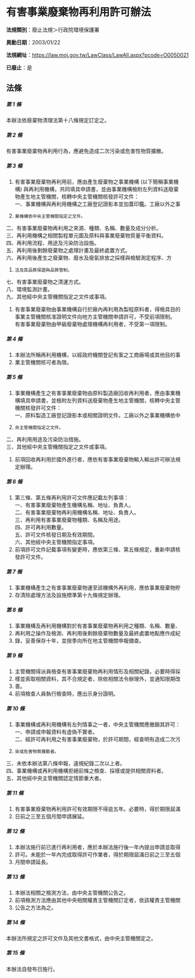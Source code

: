 # 有害事業廢棄物再利用許可辦法

**法規類別**：廢止法規＞行政院環境保護署

**異動日期**：2003/01/22  

**法規網址**：https://law.moj.gov.tw/LawClass/LawAll.aspx?pcode=O0050021

**已廢止**：是



## 法條
##### 第 1 條
本辦法依廢棄物清理法第十八條規定訂定之。

##### 第 2 條
有害事業廢棄物再利用行為，應避免造成二次污染或危害性物質擴散。

##### 第 3 條
1. 有害事業廢棄物再利用前，應由產生廢棄物之事業機構 (以下簡稱事業機  
構) 與再利用機構，共同填具申請書，並由事業機構檢附左列資料送廢棄  
物產生地主管機關，核轉中央主管機關核發許可文件：  
一、事業機構與再利用機構之工廠登記證影本並加蓋印鑑。工廠以外之事
1.     業機構依中央主管機關指定之文件。  
二、有害事業廢棄物再利用之來源、種類、名稱、數量及成分分析。  
三、再利用機構之相關製程單元圖及原料與事業廢棄物質量平衡資料。  
四、再利用流程、用途及污染防治設施。  
五、再利用後剩餘廢棄物之處理計畫及最終處置方式。  
六、再利用後產生之廢棄物、廢水及廢氣排放之採樣與檢驗測定程序、方
1.     法及其品質保證與品質管制。  
七、有害事業廢棄物之清運方式。  
八、環境監測計畫。  
九、其他經中央主管機關指定之文件或事項。
1. 有害事業廢棄物由事業機構自行於廠內再利用為製程原料者，得檢具目的  
事業主管機關核准證明文件向地方主管機關申請許可，不受前項限制。  
有害事業廢棄物由甲級廢棄物處理機構再利用者，不受第一項限制。

##### 第 4 條
1. 本辦法所稱再利用機構，以經政府機關登記有案之工商廠場或其他目的事
1. 業主管機關核可者為限。

##### 第 5 條
1. 事業機構產生之有害事業廢棄物由原料製造廠回收再利用者，應由事業機  
構填具申請書，並檢附左列資料送廢棄物產生地主管機關，核轉中央主管  
機關核發許可文件：  
一、原料製造工廠登記證影本或相關證明文件。工廠以外之事業機構依中
1.     央主管機關指定之文件。  
二、再利用用途及污染防治措施。  
三、其他經中央主管機關指定之文件或事項。
1. 前項回收再利用於國外進行者，應依有害事業廢棄物輸入輸出許可辦法規  
定辦理。

##### 第 6 條
1. 第三條、第五條再利用許可文件應記載左列事項：  
一、有害事業廢棄物產生機構名稱、地址、負責人。  
二、有害事業廢棄物再利用機構名稱、地址、負責人。  
三、再利用有害事業廢棄物種類、名稱及用途。  
四、許可再利用數量。  
五、許可文件核發日期及有效期間。  
六、其他經中央主管機關指定事項。
1. 前項許可文件記載事項有變更時，應依第三條、第五條規定，重新申請核  
發許可文件。

##### 第 7 條
1. 事業機構產生之有害事業廢棄物運至該機構外再利用，應依事業廢棄物貯
1. 存清除處理方法及設施標準第十九條規定辦理。

##### 第 8 條
1. 事業機構及再利用機構對於有害事業廢棄物再利用之種類、名稱、數量、
1. 再利用之操作及檢測、再利用後剩餘廢棄物數量及最終處置地點應作成紀
1. 錄，妥善保存十年，並按季向所在地主管機關申報備查。

##### 第 9 條
1. 主管機關得派員檢查有害事業廢棄物再利用情形及相關紀錄，必要時得採
1. 樣並索取相關資料，其不合規定者，除依相關法令辦理外，並通知限期改
1. 善。
1. 前項檢查人員執行檢查時，應出示身分證明。

##### 第 10 條
1. 事業機構或再利用機構有左列情事之一者，中央主管機關應撤銷其許可：  
一、申請或申報資料有虛偽不實者。  
二、經許可再利用之有害事業廢棄物，於許可期間，經查明有造成二次污
1.     染或危害物質擴散者。  
三、未依本辦法第八條申報，違規紀錄二次以上者。  
四、事業機構或再利用機構拒絕前條之檢查、採樣或提供相關資料者。  
五、其他經中央主管機關認定情節重大者。

##### 第 11 條
1. 有害事業廢棄物再利用許可有效期限不得逾五年。必要時，得於期限屆滿
1. 日前之三至五個月間申請展延。

##### 第 12 條
1. 本辦法施行前已進行再利用者，應於本辦法施行後一年內提出申請並取得
1. 許可。未能於一年內完成取得許可作業者，得於期限屆滿日前之三至五個
1. 月間申請延長。

##### 第 13 條
1. 本辦法相關之檢測方法，由中央主管機關公告之。
1. 前項檢測方法應由其他中央相關權責主管機關訂定者，依該權責主管機關
1. 公告之方法為之。

##### 第 14 條
本辦法所規定之許可文件及其他文書格式，由中央主管機關定之。

##### 第 15 條
本辦法自發布日施行。


